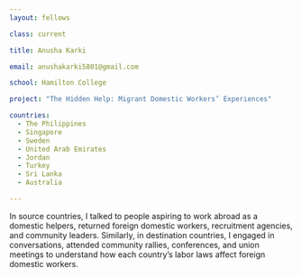 ```yaml
---
layout: fellows

class: current

title: Anusha Karki

email: anushakarki5801@gmail.com

school: Hamilton College

project: "The Hidden Help: Migrant Domestic Workers’ Experiences"

countries:
  - The Philippines
  - Singapore
  - Sweden
  - United Arab Emirates
  - Jordan
  - Turkey
  - Sri Lanka
  - Australia

---
```


In source countries, I talked to people aspiring to work abroad as a domestic helpers, returned foreign domestic workers, recruitment agencies, and community leaders. Similarly, in destination countries, I engaged in conversations, attended community rallies, conferences, and union meetings to understand how each country’s labor laws affect foreign domestic workers.
